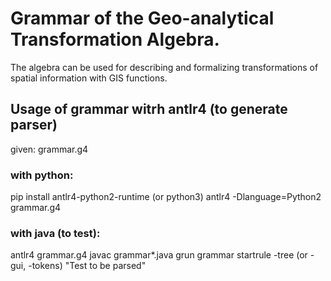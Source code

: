 # Grammar of the Geo-analytical Transformation Algebra.

The algebra can be used for describing and formalizing transformations of spatial information with GIS functions. 

## Usage of grammar witrh antlr4 (to generate parser)
given: grammar.g4

### with python:

pip install antlr4-python2-runtime (or python3)
antlr4 -Dlanguage=Python2 grammar.g4

### with java (to test):

antlr4 grammar.g4
javac grammar*.java
grun grammar startrule -tree (or -gui, -tokens) "Test to be parsed"

